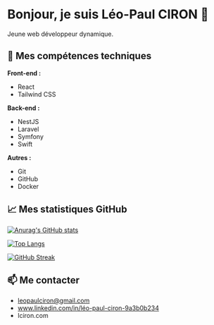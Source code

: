 # Bonjour, je suis Léo-Paul CIRON 👋

Jeune web développeur dynamique.

## 🚀 Mes compétences techniques

**Front-end :**

*   React
*   Tailwind CSS

**Back-end :**

*   NestJS
*   Laravel
*   Symfony
*   Swift

**Autres :**

*   Git
*   GitHub
*   Docker

## 📈 Mes statistiques GitHub

[![Anurag's GitHub stats](https://github-readme-stats.vercel.app/api?username=leo-paul-ciron)](https://github.com/leo-paul-ciron)

[![Top Langs](https://github-readme-stats.vercel.app/api/top-langs/?username=leo-paul-ciron)](https://github.com/leo-paul-ciron/github-readme-stats)

[![GitHub Streak](https://github-readme-streak-stats.herokuapp.com/?user=[leo-paul-ciron])](https://git.io/streak-stats)


## 📫 Me contacter

*   leopaulciron@gmail.com
*   www.linkedin.com/in/léo-paul-ciron-9a3b0b234
*   lciron.com

